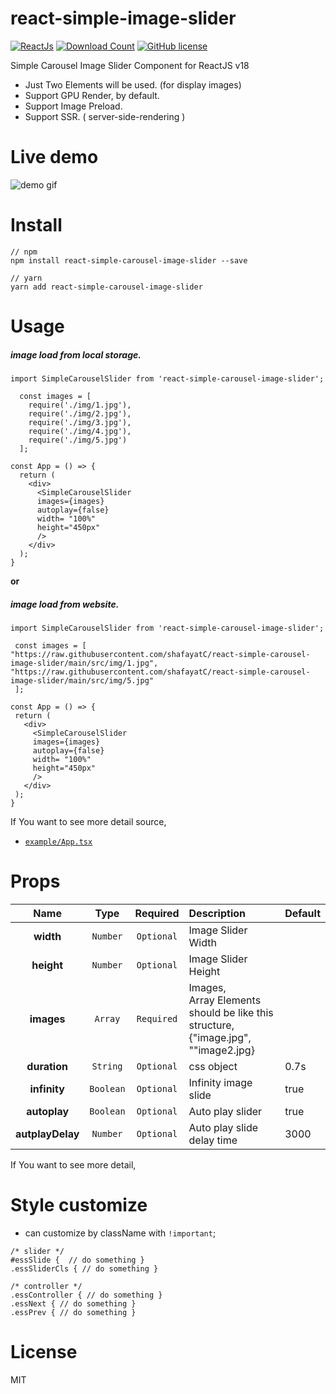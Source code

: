 # react-simple-image-slider

[![ReactJs][react-image]][react-url]
[![Download Count][download-image]][download-url]
[![GitHub license][license-image]][license-url]

[react-image]: https://img.shields.io/badge/ReactJS-%5E18.x-blue
[react-url]: https://reactjs.org
[download-image]: https://img.shields.io/npm/dm/react-simple-carousel-image-slider?label=downlaod
[download-url]: https://www.npmjs.com/package/react-simple-carousel-image-slider
[license-image]: https://img.shields.io/badge/license-MIT-blue.svg
[license-url]: https://github.com/shafayatC/react-simple-carousel-image-slider/blob/main/LICENSE

Simple Carousel Image Slider Component for ReactJS v18<br>

- Just Two Elements will be used. (for display images)
- Support GPU Render, by default.
- Support Image Preload.
- Support SSR. ( server-side-rendering )
# Live demo

  ![demo gif](https://raw.githubusercontent.com/shafayatC/react-simple-carousel-image-slider/main/slider.gif)

# Install

```
// npm
npm install react-simple-carousel-image-slider --save

// yarn
yarn add react-simple-carousel-image-slider
```

# Usage
##### image load from local storage.
```
import SimpleCarouselSlider from 'react-simple-carousel-image-slider';

  const images = [
    require('./img/1.jpg'),
    require('./img/2.jpg'),
    require('./img/3.jpg'),
    require('./img/4.jpg'),
    require('./img/5.jpg')
  ];

const App = () => {
  return (
    <div>
      <SimpleCarouselSlider
      images={images} 
      autoplay={false}
      width= "100%"
      height="450px"
      />
    </div>
  );
}
```
**or**
##### image load from website.

 ```
import SimpleCarouselSlider from 'react-simple-carousel-image-slider';

  const images = [
"https://raw.githubusercontent.com/shafayatC/react-simple-carousel-image-slider/main/src/img/1.jpg",
"https://raw.githubusercontent.com/shafayatC/react-simple-carousel-image-slider/main/src/img/5.jpg"
  ];

const App = () => {
  return (
    <div>
      <SimpleCarouselSlider
      images={images} 
      autoplay={false}
      width= "100%"
      height="450px"
      />
    </div>
  );
}
```


If You want to see more detail source,<br>

- [`example/App.tsx`](https://github.com/shafayatC/react-simple-carousel-image-slider)<br>

# Props

|        Name         |    Type    |  Required  | Description                                                                                                                                                       | Default   |
| :-----------------: | :--------: | :--------: | :---------------------------------------------------------------------------------------------------------------------------------------------------------------- | :-------- |
|      **width**      |  `Number`  | `Optional` | Image Slider Width                                                                                                                                                |           |
|     **height**      |  `Number`  | `Optional` | Image Slider Height                                                                                                                                               |           |
|     **images**      |  `Array`   | `Required` | Images,<br>Array Elements should be like this structure,<br/>{"image.jpg", ""image2.jpg}                                                                              |           |
|      **duration**      |  `String`  | `Optional` | css object                                                                                                                                                        |      0.7s     |
|  **infinity**  |  `Boolean`  | `Optional` | Infinity image slide                                                                                                                                  | true     |
|    **autoplay**     |  `Boolean`  | `Optional` | Auto play slider<br>                                                                                                                                  | true       |
|     **autplayDelay**     |  `Number`  | `Optional` | Auto play slide delay time                                                                                                                                                        | 3000        |

If You want to see more detail,<br>


# Style customize

- can customize by className with `!important`;

```
/* slider */ 
#essSlide {  // do something }
.essSliderCls { // do something } 

/* controller */ 
.essController { // do something }
.essNext { // do something }
.essPrev { // do something }

```


# License

MIT